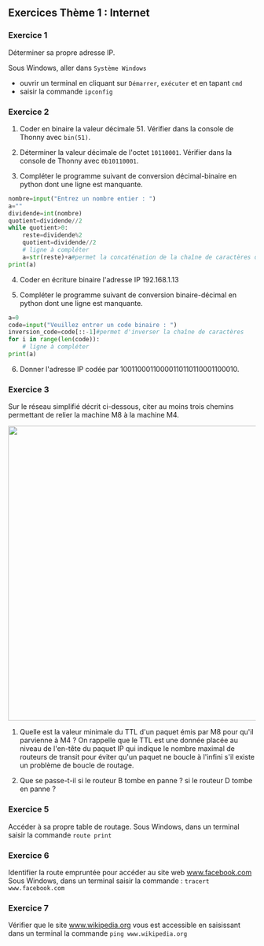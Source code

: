 ## Exercices Thème 1 : Internet

### Exercice 1

Déterminer sa propre adresse IP.  

Sous Windows, aller dans `Système Windows`
- ouvrir un terminal en cliquant sur `Démarrer`, `exécuter` et en tapant `cmd`
- saisir la commande `ipconfig`

### Exercice 2

1) Coder en binaire la valeur décimale 51. Vérifier dans la console de Thonny avec `bin(51)`.

2) Déterminer la valeur décimale de l'octet `10110001`. Vérifier dans la console de Thonny avec `0b10110001`.

3) Compléter le programme suivant de conversion décimal-binaire en python dont une ligne est manquante.

```python
nombre=input("Entrez un nombre entier : ")
a=""
dividende=int(nombre)
quotient=dividende//2
while quotient>0:
    reste=dividende%2
    quotient=dividende//2
    # ligne à compléter
    a=str(reste)+a#permet la concaténation de la chaîne de caractères de droite à gauche
print(a)
```

4) Coder en écriture binaire l'adresse IP 192.168.1.13

5)  Compléter le programme suivant de conversion binaire-décimal en python dont une ligne est manquante.

```python
a=0
code=input("Veuillez entrer un code binaire : ")
inversion_code=code[::-1]#permet d'inverser la chaîne de caractères
for i in range(len(code)):
	# ligne à compléter
print(a)
```

6) Donner l'adresse IP codée par 10011000110000110110110001100010. 

### Exercice 3

Sur le réseau simplifié décrit ci-dessous, citer au moins trois chemins permettant de relier la machine M8 à la machine M4.

<img src="Assets/routages.png" width="800" height="600">

1) Quelle est la valeur minimale du TTL d'un paquet émis par M8 pour qu'il parvienne à M4 ?
On rappelle que le TTL est une donnée placée au niveau de l'en-tête du paquet IP qui indique le nombre maximal de routeurs de transit pour éviter qu'un paquet ne boucle à l'infini s'il existe un problème de boucle de routage.

2) Que se passe-t-il si le routeur B tombe en panne ? si le routeur D tombe en panne ?

### Exercice 5

Accéder à sa propre table de routage.
Sous Windows, dans un terminal saisir la commande `route print`


### Exercice 6

Identifier la route empruntée pour accéder au site web www.facebook.com
Sous Windows, dans un terminal saisir la commande :  `tracert www.facebook.com`

### Exercice 7

Vérifier que le site www.wikipedia.org vous est accessible en saisissant dans un terminal la commande `ping www.wikipedia.org`


